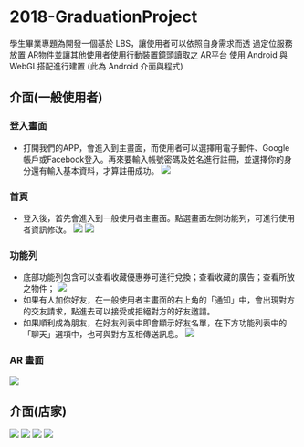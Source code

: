 # 2018-GraduationProject
學生畢業專題為開發一個基於 LBS，讓使用者可以依照自身需求而透 過定位服務放置 AR物件並讓其他使用者使用行動裝置鏡頭讀取之 AR平台 使用 Android 與 WebGL搭配進行建置 (此為 Android 介面與程式)

## 介面(一般使用者)
### 登入畫面
* 打開我們的APP，會進入到主畫面，而使用者可以選擇用電子郵件、Google帳戶或Facebook登入。再來要輸入帳號密碼及姓名進行註冊，並選擇你的身分還有輸入基本資料，才算註冊成功。
![](https://i.imgur.com/t9JxZ2r.png)
### 首頁
* 登入後，首先會進入到一般使用者主畫面。點選畫面左側功能列，可進行使用者資訊修改。
![](https://i.imgur.com/IjhY8d3.png)
![](https://i.imgur.com/32U4HuH.png)
### 功能列
* 底部功能列包含可以查看收藏優惠券可進行兌換；查看收藏的廣告；查看所放之物件；
![](https://i.imgur.com/b2gLTqj.png)
* 如果有人加你好友，在一般使用者主畫面的右上角的「通知」中，會出現對方的交友請求，點進去可以接受或拒絕對方的好友邀請。
* 如果順利成為朋友，在好友列表中即會顯示好友名單，在下方功能列表中的「聊天」選項中，也可與對方互相傳送訊息。
![](https://i.imgur.com/OM3KQlt.png)
### AR 畫面
![](https://i.imgur.com/osOTmZf.png)
## 介面(店家)
![](https://i.imgur.com/XaRNEzt.png)
![](https://i.imgur.com/heIQJqT.png)
![](https://i.imgur.com/cc0cGJj.png)
![](https://i.imgur.com/UPoheiT.png)
